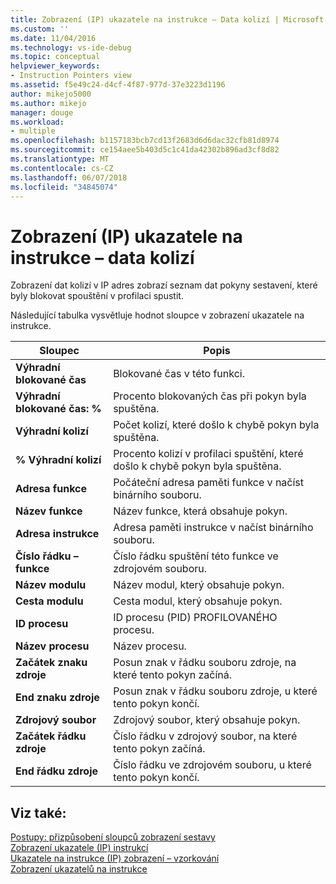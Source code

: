 ```yaml
---
title: Zobrazení (IP) ukazatele na instrukce – Data kolizí | Microsoft Docs
ms.custom: ''
ms.date: 11/04/2016
ms.technology: vs-ide-debug
ms.topic: conceptual
helpviewer_keywords:
- Instruction Pointers view
ms.assetid: f5e49c24-d4cf-4f87-977d-37e3223d1196
author: mikejo5000
ms.author: mikejo
manager: douge
ms.workload:
- multiple
ms.openlocfilehash: b1157183bcb7cd13f2683d6d6dac32cfb81d8974
ms.sourcegitcommit: ce154aee5b403d5c1c41da42302b896ad3cf8d82
ms.translationtype: MT
ms.contentlocale: cs-CZ
ms.lasthandoff: 06/07/2018
ms.locfileid: "34845074"
---
```

# <a name="instruction-pointers-ips-view---contention-data"></a>Zobrazení (IP) ukazatele na instrukce – data kolizí
Zobrazení dat kolizí v IP adres zobrazí seznam dat pokyny sestavení, které byly blokovat spouštění v profilaci spustit.  
  
 Následující tabulka vysvětluje hodnot sloupce v zobrazení ukazatele na instrukce.  
  
|Sloupec|Popis|  
|------------|-----------------|  
|**Výhradní blokované čas**|Blokované čas v této funkci.|  
|**Výhradní blokované čas: %**|Procento blokovaných čas při pokyn byla spuštěna.|  
|**Výhradní kolizí**|Počet kolizí, které došlo k chybě pokyn byla spuštěna.|  
|**% Výhradní kolizí**|Procento kolizí v profilaci spuštění, které došlo k chybě pokyn byla spuštěna.|  
|**Adresa funkce**|Počáteční adresa paměti funkce v načíst binárního souboru.|  
|**Název funkce**|Název funkce, která obsahuje pokyn.|  
|**Adresa instrukce**|Adresa paměti instrukce v načíst binárního souboru.|  
|**Číslo řádku – funkce**|Číslo řádku spuštění této funkce ve zdrojovém souboru.|  
|**Název modulu**|Název modul, který obsahuje pokyn.|  
|**Cesta modulu**|Cesta modul, který obsahuje pokyn.|  
|**ID procesu**|ID procesu (PID) PROFILOVANÉHO procesu.|  
|**Název procesu**|Název procesu.|  
|**Začátek znaku zdroje**|Posun znak v řádku souboru zdroje, na které tento pokyn začíná.|  
|**End znaku zdroje**|Posun znak v řádku souboru zdroje, u které tento pokyn končí.|  
|**Zdrojový soubor**|Zdrojový soubor, který obsahuje pokyn.|  
|**Začátek řádku zdroje**|Číslo řádku v zdrojový soubor, na které tento pokyn začíná.|  
|**End řádku zdroje**|Číslo řádku ve zdrojovém souboru, u které tento pokyn končí.|  
  
## <a name="see-also"></a>Viz také:  
 [Postupy: přizpůsobení sloupců zobrazení sestavy](../profiling/how-to-customize-report-view-columns.md)   
 [Zobrazení ukazatele (IP) instrukcí](../profiling/instruction-pointers-ips-view.md)   
 [Ukazatele na instrukce (IP) zobrazení – vzorkování](../profiling/instruction-pointers-ips-view-dotnet-memory-sampling-data.md)   
 [Zobrazení ukazatelů na instrukce](../profiling/instruction-pointers-ips-view-sampling-data.md)